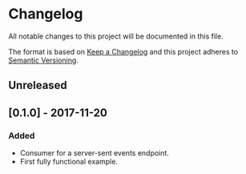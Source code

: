 # Changelog

All notable changes to this project
will be documented in this file.

The format is based
on [Keep a Changelog](http://keepachangelog.com/en/1.0.0/)
and this project
adheres to [Semantic Versioning](http://semver.org/spec/v2.0.0.html).

## Unreleased

## [0.1.0] - 2017-11-20
### Added
- Consumer for a server-sent events endpoint.
- First fully functional example.
